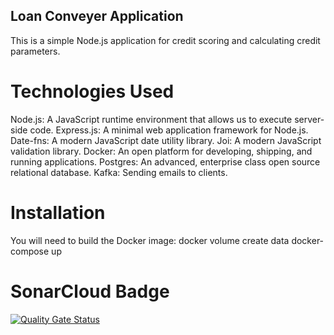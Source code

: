 ## Loan Conveyer Application
This is a simple Node.js application for credit scoring and calculating credit parameters.

# Technologies Used
Node.js: A JavaScript runtime environment that allows us to execute server-side code.
Express.js: A minimal web application framework for Node.js.
Date-fns: A modern JavaScript date utility library.
Joi: A modern JavaScript validation library.
Docker: An open platform for developing, shipping, and running applications.
Postgres: An advanced, enterprise class open source relational database.
Kafka: Sending emails to clients.

# Installation
You will need to build the Docker image: 
docker volume create data
docker-compose up


# SonarCloud Badge
[![Quality Gate Status](https://sonarcloud.io/api/project_badges/measure?project=violettaflower123_loan-conveyer-node.js-ts&metric=alert_status)](https://sonarcloud.io/summary/new_code?id=violettaflower123_loan-conveyer-node.js-ts)